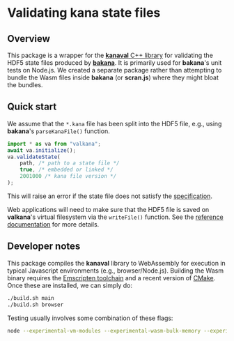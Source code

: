 # Validating kana state files

## Overview

This package is a wrapper for the [**kanaval** C++ library](https://github.com/LTLA/kanaval) for validating the HDF5 state files produced by [**bakana**](https://github.com/LTLA/bakana).
It is primarily used for **bakana**'s unit tests on Node.js.
We created a separate package rather than attempting to bundle the Wasm files inside **bakana** (or **scran.js**) where they might bloat the bundles.

## Quick start

We assume that the `*.kana` file has been split into the HDF5 file, e.g., using **bakana**'s `parseKanaFile()` function.

```js
import * as va from "valkana";
await va.initialize();
va.validateState(
    path, /* path to a state file */
    true, /* embedded or linked */
    2001000 /* kana file version */
);
```

This will raise an error if the state file does not satisfy the [specification](https://ltla.github.io/kanaval).

Web applications will need to make sure that the HDF5 file is saved on **valkana**'s virtual filesystem via the `writeFile()` function.
See the [reference documentation](https://ltla.github.io/valkana) for more details.

## Developer notes

This package compiles the **kanaval** library to WebAssembly for execution in typical Javascript environments (e.g., browser/Node.js).
Building the Wasm binary requires the [Emscripten toolchain](https://emscripten.org) and a recent version of [CMake](https://cmake.org).
Once these are installed, we can simply do:

```sh
./build.sh main
./build.sh browser
```

Testing usually involves some combination of these flags:

```sh
node --experimental-vm-modules --experimental-wasm-bulk-memory --experimental-wasm-bigint node_modules/jest/bin/jest.js
```
